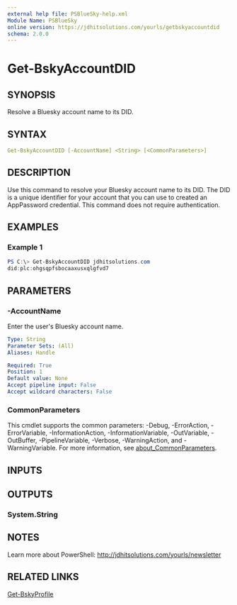 ```yaml
---
external help file: PSBlueSky-help.xml
Module Name: PSBlueSky
online version: https://jdhitsolutions.com/yourls/getbskyaccountdid
schema: 2.0.0
---
```


# Get-BskyAccountDID

## SYNOPSIS

Resolve a Bluesky account name to its DID.

## SYNTAX

```yaml
Get-BskyAccountDID [-AccountName] <String> [<CommonParameters>]
```

## DESCRIPTION

Use this command to resolve your Bluesky account name to its DID.
The DID is a unique identifier for your account that you can use to created an AppPassword credential.
This command does not require authentication.

## EXAMPLES

### Example 1

```powershell
PS C:\> Get-BskyAccountDID jdhitsolutions.com
did:plc:ohgsqpfsbocaaxusxqlgfvd7
```

## PARAMETERS

### -AccountName

Enter the user's Bluesky account name.

```yaml
Type: String
Parameter Sets: (All)
Aliases: Handle

Required: True
Position: 1
Default value: None
Accept pipeline input: False
Accept wildcard characters: False
```

### CommonParameters

This cmdlet supports the common parameters: -Debug, -ErrorAction, -ErrorVariable, -InformationAction, -InformationVariable, -OutVariable, -OutBuffer, -PipelineVariable, -Verbose, -WarningAction, and -WarningVariable. For more information, see [about_CommonParameters](http://go.microsoft.com/fwlink/?LinkID=113216).

## INPUTS

## OUTPUTS

### System.String

## NOTES

Learn more about PowerShell: http://jdhitsolutions.com/yourls/newsletter

## RELATED LINKS

[Get-BskyProfile](Get-BskyProfile.md)
